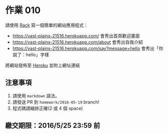 # 作業 010

請使用 [Rack](http://rack.github.io/) 寫一個簡單的網站應用程式：

* https://vast-plains-21516.herokuapp.com/ 會秀出首頁歡迎畫面
* https://vast-plains-21516.herokuapp.com/about 會秀出自我介紹
* https://vast-plains-21516.herokuapp.com/say?message=hello 會秀出「你說了：hello」字樣




將網站發佈至 [Heroku](https://heroku.com/) 並附上網址連結

## 注意事項

1. 請使用 `markdown` 語法。
2. 請發送 PR 到 `homework/2016-05-19` branch!
3. 程式碼請縮排正確(2 或 4 個 space)

## 繳交期限：2016/5/25 23:59 前
